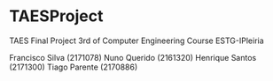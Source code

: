 # TAESProject

TAES Final Project
3rd of Computer Engineering Course
ESTG-IPleiria

Francisco Silva (2171078)
Nuno Querido (2161320)
Henrique Santos (2171300)
Tiago Parente (2170886)